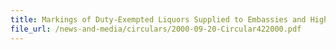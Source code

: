 ```yaml
---
title: Markings of Duty-Exempted Liquors Supplied to Embassies and High Commissions
file_url: /news-and-media/circulars/2000-09-20-Circular422000.pdf
---
```

